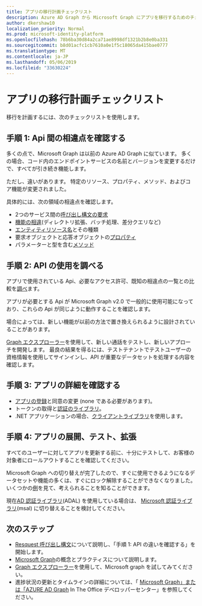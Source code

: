 ```yaml
---
title: アプリの移行計画チェックリスト
description: Azure AD Graph から Microsoft Graph にアプリを移行するためのチェックリスト
author: dkershaw10
localization_priority: Normal
ms.prod: microsoft-identity-platform
ms.openlocfilehash: 78b6ba30d84a2ca71ae8998df1321b2b8e0ba331
ms.sourcegitcommit: b8d01acfc1cb7610a0e1f5c18065da415bae0777
ms.translationtype: MT
ms.contentlocale: ja-JP
ms.lasthandoff: 05/06/2019
ms.locfileid: "33630224"
---
```

# <a name="app-migration-planning-checklist"></a>アプリの移行計画チェックリスト

移行を計画するには、次のチェックリストを使用します。

## <a name="step-1-review-the-differences-between-the-apis"></a>手順 1: Api 間の相違点を確認する

多くの点で、Microsoft Graph は以前の Azure AD Graph に似ています。 多くの場合、コード内のエンドポイントサービスの名前とバージョンを変更するだけで、すべてが引き続き機能します。

ただし、違いがあります。 特定のリソース、プロパティ、メソッド、およびコア機能が変更されました。

具体的には、次の領域の相違点を確認します。

- 2つのサービス間の[呼び出し構文の要求](migrate-azure-ad-graph-request-differences.md)
- [機能の相違](migrate-azure-ad-graph-feature-differences.md)(ディレクトリ拡張、バッチ処理、差分クエリなど)
- [エンティティリソース名](migrate-azure-ad-graph-resource-differences.md)とその種類
- 要求オブジェクトと応答オブジェクトの[プロパティ](migrate-azure-ad-graph-property-differences.md)
- パラメーターと型を含む[メソッド](migrate-azure-ad-graph-method-differences.md)

## <a name="step-2-examine-api-use"></a>手順 2: API の使用を調べる

アプリで使用されている Api、必要なアクセス許可、既知の相違点の一覧との比較を[調べ](migrate-azure-ad-graph-audit-api-use.md)ます。  

アプリが必要とする Api が Microsoft Graph v2.0 で一般的に使用可能になっており、これらの Api が同じように動作することを確認します。

場合によっては、新しい機能が以前の方法で置き換えられるように設計されていることがあります。

[Graph エクスプローラー](https://aka.ms/ge)を使用して、新しい通話をテストし、新しいアプローチを開発します。 最良の結果を得るには、テストテナントでテストユーザーの資格情報を使用してサインインし、API が重要なデータセットを処理する内容を確認します。

## <a name="step-3-review-app-details"></a>手順 3: アプリの詳細を確認する

  - [アプリの登録](migrate-azure-ad-graph-app-registration.md)と同意の変更 (none である必要があります)。
  - トークンの取得と[認証のライブラリ](migrate-azure-ad-graph-authentication-library.md)。
  - .NET アプリケーションの場合、[クライアントライブラリ](migrate-azure-ad-graph-client-libraries.md)を使用します。

## <a name="step-4-deploy-test-and-extend-your-app"></a>手順 4: アプリの展開、テスト、拡張

すべてのユーザーに対してアプリを更新する前に、十分にテストして、お客様の対象者にロールアウトすることを確認してください。

Microsoft Graph への切り替えが完了したので、すぐに使用できるようになるデータセットや機能の多くは、すぐにロック解除することができなくなりました。 いくつかの[例](/graph/examples)を見て、考えられることを知ることができます。

現在[AD 認証ライブラリ](https://docs.microsoft.com/azure/active-directory/develop/active-directory-authentication-libraries)(ADAL) を使用している場合は、 [Microsoft 認証ライブラリ](https://docs.microsoft.com/azure/active-directory/develop/reference-v2-libraries)(msal) に切り替えることを検討してください。

## <a name="next-steps"></a>次のステップ

- [Resquest 呼び出し構文](migrate-azure-ad-graph-request-differences.md)について説明し、「手順 1: API の違いを確認する」を開始します。
- [Microsoft Graph](/graph/overview)の概念とプラクティスについて説明します。
- [Graph エクスプローラー](https://aka.ms/ge)を使用して、Microsoft graph を試してみてください。
- 進捗状況の更新とタイムラインの詳細については、「 [Microsoft Graph」または「AZURE AD Graph](https://dev.office.com/blogs/microsoft-graph-or-azure-ad-graph) In The Office デベロッパーセンター」を参照してください。

